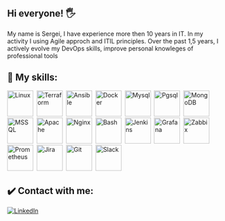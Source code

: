 ## Hi everyone! 🖐️
My name is Sergei, I have experience more then 10 years in IT. In my activity I using Agile approch and ITIL principles. Over the past 1,5 years, I actively evolve my DevOps skills, improve personal knowleges of professional tools

## 🤘 My skills:

<img src="https://cdn.jsdelivr.net/gh/devicons/devicon/icons/linux/linux-original.svg" title="Linux" width="60" height="60"/>&nbsp;
<img src="https://cdn.jsdelivr.net/gh/devicons/devicon/icons/terraform/terraform-original-wordmark.svg" title="Terraform" width="60" height="60"/>&nbsp;
<img src="https://cdn.jsdelivr.net/gh/devicons/devicon/icons/ansible/ansible-original-wordmark.svg" title="Ansible" width="60" height="60"/>&nbsp;
<img src="https://cdn.jsdelivr.net/gh/devicons/devicon/icons/docker/docker-original-wordmark.svg" title="Docker" width="60" height="60"/>&nbsp;
<img src="https://cdn.jsdelivr.net/gh/devicons/devicon/icons/mysql/mysql-original-wordmark.svg" title="Mysql" width="60" height="60"/>&nbsp;
<img src="https://cdn.jsdelivr.net/gh/devicons/devicon/icons/postgresql/postgresql-original-wordmark.svg" title="Pgsql" width="60" height="60"/>&nbsp;
<img src="https://cdn.jsdelivr.net/gh/devicons/devicon/icons/mongodb/mongodb-original-wordmark.svg" title="MongoDB" width="60" height="60"/>&nbsp;
<img src="https://cdn.jsdelivr.net/gh/devicons/devicon/icons/microsoftsqlserver/microsoftsqlserver-plain-wordmark.svg" title="MSSQL" width="60" height="60"/>&nbsp;
<img src="https://cdn.jsdelivr.net/gh/devicons/devicon/icons/apache/apache-original-wordmark.svg" title="Apache" width="60" height="60"/>&nbsp;
<img src="https://cdn.jsdelivr.net/gh/devicons/devicon/icons/nginx/nginx-original.svg" title="Nginx" width="60" height="60"/>&nbsp;
<img src="https://cdn.jsdelivr.net/gh/devicons/devicon/icons/bash/bash-original.svg" title="Bash" width="60" height="60"/>&nbsp;
<img src="https://cdn.jsdelivr.net/gh/devicons/devicon/icons/jenkins/jenkins-original.svg" title="Jenkins" width="60" height="60"/>&nbsp;
<img src="https://cdn.jsdelivr.net/gh/devicons/devicon/icons/grafana/grafana-original-wordmark.svg" title="Grafana" width="60" height="60"/>&nbsp;
<img src="https://rtfm.co.ua/wp-content/uploads/2014/09/zabbix_logo.png" title="Zabbix" width="60" height="60"/>&nbsp;
<img src="https://cdn.jsdelivr.net/gh/devicons/devicon/icons/prometheus/prometheus-original-wordmark.svg" title="Prometheus" width="60" height="60"/>&nbsp;
<img src="https://cdn.jsdelivr.net/gh/devicons/devicon/icons/jira/jira-original-wordmark.svg" title="Jira" width="60" height="60"/>&nbsp;
<img src="https://cdn.jsdelivr.net/gh/devicons/devicon/icons/git/git-plain.svg" title="Git" width="60" height="60"/>&nbsp;
<img src="https://cdn.jsdelivr.net/gh/devicons/devicon/icons/slack/slack-original.svg" title="Slack" width="60" height="60"/>&nbsp;

## ✔️ Contact with me:

<div id="socials" align="left">
	<a href="https://www.linkedin.com/in/sergey-ershov-510266260/">
		<img src="https://img.shields.io/badge/LinkedIn-blue?style=for-the-badge&logo=linkedin&logoColor=white" alt="LinkedIn"/>


<!--
**SergeyErshov/SergeyErshov** is a ✨ _special_ ✨ repository because its `README.md` (this file) appears on your GitHub profile.

Here are some ideas to get you started:

- 🔭 I’m currently working on ...
- 🌱 I’m currently learning ...
- 👯 I’m looking to collaborate on ...
- 🤔 I’m looking for help with ...
- 💬 Ask me about ...
- 📫 How to reach me: ...
- 😄 Pronouns: ...
- ⚡ Fun fact: ...
-->
